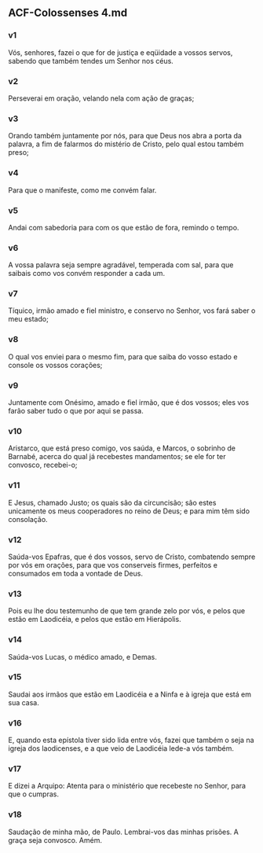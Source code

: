 ## ACF-Colossenses 4.md
### v1
 Vós, senhores, fazei o que for de justiça e eqüidade a vossos servos, sabendo que também tendes um Senhor nos céus.
### v2
 Perseverai em oração, velando nela com ação de graças;
### v3
 Orando também juntamente por nós, para que Deus nos abra a porta da palavra, a fim de falarmos do mistério de Cristo, pelo qual estou também preso;
### v4
 Para que o manifeste, como me convém falar.
### v5
 Andai com sabedoria para com os que estão de fora, remindo o tempo.
### v6
 A vossa palavra seja sempre agradável, temperada com sal, para que saibais como vos convém responder a cada um.
### v7
 Tíquico, irmão amado e fiel ministro, e conservo no Senhor, vos fará saber o meu estado;
### v8
 O qual vos enviei para o mesmo fim, para que saiba do vosso estado e console os vossos corações;
### v9
 Juntamente com Onésimo, amado e fiel irmão, que é dos vossos; eles vos farão saber tudo o que por aqui se passa.
### v10
 Aristarco, que está preso comigo, vos saúda, e Marcos, o sobrinho de Barnabé, acerca do qual já recebestes mandamentos; se ele for ter convosco, recebei-o;
### v11
 E Jesus, chamado Justo; os quais são da circuncisão; são estes unicamente os meus cooperadores no reino de Deus; e para mim têm sido consolação.
### v12
 Saúda-vos Epafras, que é dos vossos, servo de Cristo, combatendo sempre por vós em orações, para que vos conserveis firmes, perfeitos e consumados em toda a vontade de Deus.
### v13
 Pois eu lhe dou testemunho de que tem grande zelo por vós, e pelos que estão em Laodicéia, e pelos que estão em Hierápolis.
### v14
 Saúda-vos Lucas, o médico amado, e Demas.
### v15
 Saudai aos irmãos que estão em Laodicéia e a Ninfa e à igreja que está em sua casa.
### v16
 E, quando esta epístola tiver sido lida entre vós, fazei que também o seja na igreja dos laodicenses, e a que veio de Laodicéia lede-a vós também.
### v17
 E dizei a Arquipo: Atenta para o ministério que recebeste no Senhor, para que o cumpras.
### v18
 Saudação de minha mão, de Paulo. Lembrai-vos das minhas prisões. A graça seja convosco. Amém.
